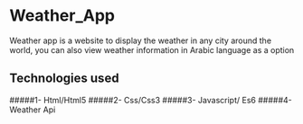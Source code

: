 # Weather_App
Weather app is a website to display the weather in any city around the world, you can also view weather information in Arabic language as a option

## Technologies used
#####1- Html/Html5
#####2- Css/Css3
#####3- Javascript/ Es6
#####4- Weather Api

